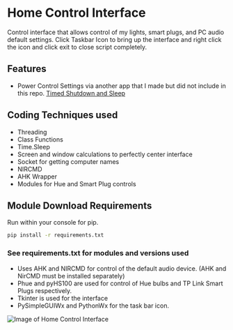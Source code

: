 # Home Control Interface

Control interface that allows control  of my lights, smart plugs, and PC audio default settings.
Click Taskbar Icon to bring up the interface and right click the icon and click exit to close script completely.

## Features

* Power Control Settings via another app that I made but did not include in this repo.
[Timed Shutdown and Sleep](https://github.com/Concrete18/Timed-Shutdown-Sleep)

## Coding Techniques used

* Threading
* Class Functions
* Time.Sleep
* Screen and window calculations to perfectly center interface
* Socket for getting computer names
* NIRCMD
* AHK Wrapper
* Modules for Hue and Smart Plug controls

## Module Download Requirements

Run within your console for pip.

```cmd
pip install -r requirements.txt
```

### See requirements.txt for modules and versions used

* Uses AHK and NIRCMD for control of the default audio device. (AHK and NirCMD must be installed separately)
* Phue and pyHS100 are used for control of Hue bulbs and TP Link Smart Plugs respectively.
* Tkinter is used for the interface
* PySimpleGUIWx and PythonWx for the task bar icon.

![Image of Home Control Interface](https://i.imgur.com/I0KfGmk.png)

